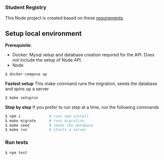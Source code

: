 ### Student Registry
This Node project is created based on these [requirements](https://gist.github.com/d3hiring/4d1415d445033d316c36a56f0953f4ef).

## Setup local environment
**Prerequisite**:
- Docker: Mysql setup and database creation required for the API. Does not include the setup of Node API.
- Node

```sh
$ docker-compose up
```

**Fastest setup**
This make command runs the migration, seeds the database and spins up a server
```sh
$ make setuprun
```
**Step by step**
If you prefer to run step at a time, run the following commands
```sh
$ npm i             # runs npm install
$ make migrate      # runs migration
$ make seed         # seeds the database
$ make run          # starts a server
```

### Run tests
```sh
$ npm test
```